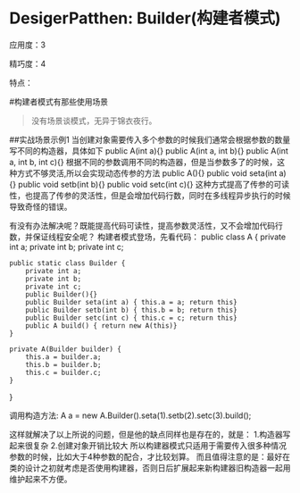DesigerPatthen: Builder(构建者模式)
=============================
应用度：3

精巧度：4

特点：


#构建者模式有那些使用场景
> 没有场景谈模式，无异于锦衣夜行。

##实战场景示例1
当创建对象需要传入多个参数的时候我们通常会根据参数的数量写不同的构造器，具体如下
public A(int a){}
public A(int a, int b){}
public A(int a, int b, int c){}
根据不同的参数调用不同的构造器，但是当参数多了的时候，这种方式不够灵活,所以会实现动态传参的方法
public A(){}
public void seta(int a){}
public void setb(int b){}
public void setc(int c){}
这种方式提高了传参的可读性，也提高了传参的灵活性，但是会增加代码行数，同时在多线程异步执行的时候导致奇怪的错误。

有没有办法解决呢？既能提高代码可读性，提高参数灵活性，又不会增加代码行数，并保证线程安全呢？
构建者模式登场，先看代码：
public class A {
    private int a;
    private int b;
    private int c;

    public static class Builder {
        private int a;
        private int b;
        private int c;
        public Builder(){}
        public Builder seta(int a) { this.a = a; return this} 
        public Builder setb(int b) { this.b = b; return this}
        public Builder setc(int c) { this.c = c; return this}
        public A build() { return new A(this)}
    }

    private A(Builder builder) {
        this.a = builder.a;
        this.b = builder.b;
        this.c = builder.c;
    }
}

调用构造方法:
A a = new A.Builder().seta(1).setb(2).setc(3).build();

这样就解决了以上所说的问题，但是他的缺点同样也是存在的，就是：
1.构造器写起来很复杂
2.创建对象开销比较大
所以构建器模式只适用于需要传入很多种情况参数的时候，比如大于4种参数的配合，才比较划算。
而且值得注意的是：最好在类的设计之初就考虑是否使用构建器，否则日后扩展起来新构建器旧构造器一起用维护起来不方便。

